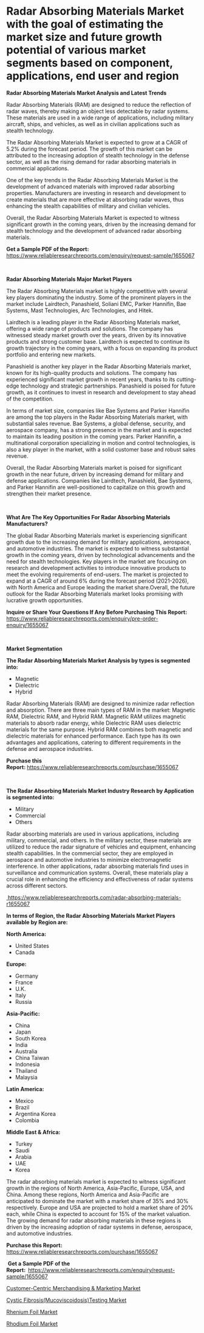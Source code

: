 <p><h1>Radar Absorbing Materials Market with the goal of estimating the market size and future growth potential of various market segments based on component, applications, end user and region</h1></p><p><strong>Radar Absorbing Materials Market Analysis and Latest Trends</strong></p>
<p><p>Radar Absorbing Materials (RAM) are designed to reduce the reflection of radar waves, thereby making an object less detectable by radar systems. These materials are used in a wide range of applications, including military aircraft, ships, and vehicles, as well as in civilian applications such as stealth technology.</p><p>The Radar Absorbing Materials Market is expected to grow at a CAGR of 5.2% during the forecast period. The growth of this market can be attributed to the increasing adoption of stealth technology in the defense sector, as well as the rising demand for radar absorbing materials in commercial applications.</p><p>One of the key trends in the Radar Absorbing Materials Market is the development of advanced materials with improved radar absorbing properties. Manufacturers are investing in research and development to create materials that are more effective at absorbing radar waves, thus enhancing the stealth capabilities of military and civilian vehicles.</p><p>Overall, the Radar Absorbing Materials Market is expected to witness significant growth in the coming years, driven by the increasing demand for stealth technology and the development of advanced radar absorbing materials.</p></p>
<p><strong>Get a Sample PDF of the Report:&nbsp;</strong> <a href="https://www.reliableresearchreports.com/enquiry/request-sample/1655067">https://www.reliableresearchreports.com/enquiry/request-sample/1655067</a></p>
<p>&nbsp;</p>
<p><strong>Radar Absorbing Materials Major Market Players</strong></p>
<p><p>The Radar Absorbing Materials market is highly competitive with several key players dominating the industry. Some of the prominent players in the market include Lairdtech, Panashield, Soliani EMC, Parker Hannifin, Bae Systems, Mast Technologies, Arc Technologies, and Hitek.</p><p>Lairdtech is a leading player in the Radar Absorbing Materials market, offering a wide range of products and solutions. The company has witnessed steady market growth over the years, driven by its innovative products and strong customer base. Lairdtech is expected to continue its growth trajectory in the coming years, with a focus on expanding its product portfolio and entering new markets.</p><p>Panashield is another key player in the Radar Absorbing Materials market, known for its high-quality products and solutions. The company has experienced significant market growth in recent years, thanks to its cutting-edge technology and strategic partnerships. Panashield is poised for future growth, as it continues to invest in research and development to stay ahead of the competition.</p><p>In terms of market size, companies like Bae Systems and Parker Hannifin are among the top players in the Radar Absorbing Materials market, with substantial sales revenue. Bae Systems, a global defense, security, and aerospace company, has a strong presence in the market and is expected to maintain its leading position in the coming years. Parker Hannifin, a multinational corporation specializing in motion and control technologies, is also a key player in the market, with a solid customer base and robust sales revenue.</p><p>Overall, the Radar Absorbing Materials market is poised for significant growth in the near future, driven by increasing demand for military and defense applications. Companies like Lairdtech, Panashield, Bae Systems, and Parker Hannifin are well-positioned to capitalize on this growth and strengthen their market presence.</p></p>
<p>&nbsp;</p>
<p><strong>What Are The Key Opportunities For Radar Absorbing Materials Manufacturers?</strong></p>
<p><p>The global Radar Absorbing Materials market is experiencing significant growth due to the increasing demand for military applications, aerospace, and automotive industries. The market is expected to witness substantial growth in the coming years, driven by technological advancements and the need for stealth technologies. Key players in the market are focusing on research and development activities to introduce innovative products to meet the evolving requirements of end-users. The market is projected to expand at a CAGR of around 6% during the forecast period (2021-2026), with North America and Europe leading the market share.Overall, the future outlook for the Radar Absorbing Materials market looks promising with lucrative growth opportunities.</p></p>
<p><strong>Inquire or Share Your Questions If Any Before Purchasing This Report:</strong> <a href="https://www.reliableresearchreports.com/enquiry/pre-order-enquiry/1655067">https://www.reliableresearchreports.com/enquiry/pre-order-enquiry/1655067</a></p>
<p>&nbsp;</p>
<p><strong>Market Segmentation</strong></p>
<p><strong>The Radar Absorbing Materials Market Analysis by types is segmented into:</strong></p>
<p><ul><li>Magnetic</li><li>Dielectric</li><li>Hybrid</li></ul></p>
<p><p>Radar Absorbing Materials (RAM) are designed to minimize radar reflection and absorption. There are three main types of RAM in the market: Magnetic RAM, Dielectric RAM, and Hybrid RAM. Magnetic RAM utilizes magnetic materials to absorb radar energy, while Dielectric RAM uses dielectric materials for the same purpose. Hybrid RAM combines both magnetic and dielectric materials for enhanced performance. Each type has its own advantages and applications, catering to different requirements in the defense and aerospace industries.</p></p>
<p><strong>Purchase this Report:&nbsp;</strong><a href="https://www.reliableresearchreports.com/purchase/1655067">https://www.reliableresearchreports.com/purchase/1655067</a></p>
<p>&nbsp;</p>
<p><strong>The Radar Absorbing Materials Market Industry Research by Application is segmented into:</strong></p>
<p><ul><li>Military</li><li>Commercial</li><li>Others</li></ul></p>
<p><p>Radar absorbing materials are used in various applications, including military, commercial, and others. In the military sector, these materials are utilized to reduce the radar signature of vehicles and equipment, enhancing stealth capabilities. In the commercial sector, they are employed in aerospace and automotive industries to minimize electromagnetic interference. In other applications, radar absorbing materials find uses in surveillance and communication systems. Overall, these materials play a crucial role in enhancing the efficiency and effectiveness of radar systems across different sectors.</p></p>
<p><a href="https://www.reliableresearchreports.com/radar-absorbing-materials-r1655067">&nbsp;https://www.reliableresearchreports.com/radar-absorbing-materials-r1655067</a></p>
<p><strong>In terms of Region, the Radar Absorbing Materials Market Players available by Region are:</strong></p>
<p>
    <p> <strong> North America: </strong>
        <ul>
            <li>United States</li>
            <li>Canada</li>
        </ul>
        </p> 
    <p> <strong> Europe: </strong>
        <ul>
            <li>Germany</li>
            <li>France</li>
            <li>U.K.</li>
            <li>Italy</li>
            <li>Russia</li>
        </ul>
        </p> 
    <p> <strong> Asia-Pacific: </strong>
        <ul>
            <li>China</li>
            <li>Japan</li>
            <li>South Korea</li>
            <li>India</li>
            <li>Australia</li>
            <li>China Taiwan</li>
            <li>Indonesia</li>
            <li>Thailand</li>
            <li>Malaysia</li>
        </ul>
        </p> 
    <p> <strong> Latin America: </strong>
        <ul>
            <li>Mexico</li>
            <li>Brazil</li>
            <li>Argentina Korea</li>
            <li>Colombia</li>
        </ul>
        </p> 
    <p> <strong> Middle East & Africa: </strong>
        <ul>
            <li>Turkey</li>
            <li>Saudi</li>
            <li>Arabia</li>
            <li>UAE</li>
            <li>Korea</li>
        </ul>
    </p>
    </p>
<p><p>The radar absorbing materials market is expected to witness significant growth in the regions of North America, Asia-Pacific, Europe, USA, and China. Among these regions, North America and Asia-Pacific are anticipated to dominate the market with a market share of 35% and 30% respectively. Europe and USA are projected to hold a market share of 20% each, while China is expected to account for 15% of the market valuation. The growing demand for radar absorbing materials in these regions is driven by the increasing adoption of radar systems in defense, aerospace, and automotive industries.</p></p>
<p><strong>Purchase this Report: </strong><a href="https://www.reliableresearchreports.com/purchase/1655067">https://www.reliableresearchreports.com/purchase/1655067</a></p>
<p>&nbsp;<strong>Get a Sample PDF of the Report:&nbsp;&nbsp;</strong><a href="https://www.reliableresearchreports.com/enquiry/request-sample/1655067">https://www.reliableresearchreports.com/enquiry/request-sample/1655067</a></p>
<p><strong></strong></p>
<p><p><a href="https://www.linkedin.com/pulse/customer-centric-merchandising-amp-marketing-market-report-reveals-oxc2e">Customer-Centric Merchandising & Marketing Market</a></p><p><a href="https://www.linkedin.com/pulse/cystic-fibrosismucoviscoidosistesting-market-share-evolution-ebvzc">Cystic Fibrosis(Mucoviscoidosis)Testing Market</a></p><p><a href="https://github.com/Hazelklievgspy6vdcsmu106w/Market-Research-Report-List-2/blob/main/rhenium-foil-market.md">Rhenium Foil Market</a></p><p><a href="https://github.com/GageWest1962/Market-Research-Report-List-1/blob/main/rhodium-foil-market.md">Rhodium Foil Market</a></p></p>